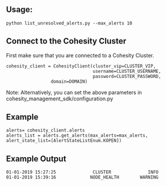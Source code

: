 ## Usage: 
```
python list_unresolved_alerts.py --max_alerts 10
```

## Connect to the Cohesity Cluster
First make sure that you are connected to a Cohesity Cluster.
```
cohesity_client = CohesityClient(cluster_vip=CLUSTER_VIP,
                                 username=CLUSTER_USERNAME, 
                                 password=CLUSTER_PASSWORD,
				 domain=DOMAIN)
```
Note: Alternatively, you can set the above parameters in cohesity_management_sdk/configuration.py

## Example
``` 
alerts= cohesity_client.alerts
alerts_list = alerts.get_alerts(max_alerts=max_alerts, alert_state_list=[AlertStateListEnum.KOPEN])
```


## Example Output
```
01-01-2019 15:27:25              CLUSTER              INFO
01-01-2019 15:39:16             NODE_HEALTH        WARNING

```
